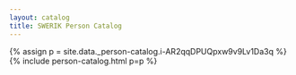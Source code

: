 ```yaml
---
layout: catalog
title: SWERIK Person Catalog
---
```

{% assign p = site.data._person-catalog.i-AR2qqDPUQpxw9v9Lv1Da3q %}
{% include person-catalog.html p=p %}

